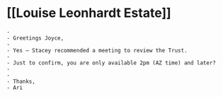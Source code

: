 # [[Louise Leonhardt Estate]]
	-
	- Greetings Joyce,
	-
	- Yes – Stacey recommended a meeting to review the Trust.
	-
	- Just to confirm, you are only available 2pm (AZ time) and later?
	-
	-
	- Thanks,
	- Ari